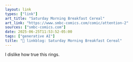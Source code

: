 ```yaml
---
layout: link
types: ["link"]
art_title: "Saturday Morning Breakfast Cereal"
art_link: "https://www.smbc-comics.com/comic/attention-2"
sources: ["smbc-comics.com"]
date: 2025-06-25T11:53:52-05:00
tags: ["generative AI"]
title: "🔗 linkblog: Saturday Morning Breakfast Cereal"
---
```

I dislike how true this rings.